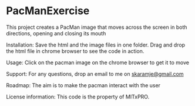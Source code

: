 # PacManExercise
This project creates a PacMan image that moves across the screen in both directions, opening and closing its mouth

Installation: Save the html and the image files in one folder.  Drag and drop the html file in chrome browser to see the code in action.

Usage: Click on the pacman image on the chrome browser to get it to move

Support: For any questions, drop an email to me on skaramje@gmail.com  

Roadmap: The aim is to make the pacman interact with the user

License information: This code is the property of MITxPRO.  

